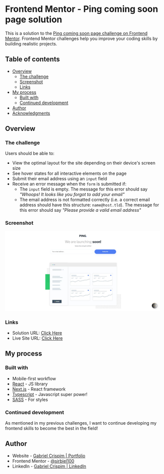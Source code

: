 # Frontend Mentor - Ping coming soon page solution

This is a solution to the [Ping coming soon page challenge on Frontend Mentor](https://www.frontendmentor.io/challenges/ping-single-column-coming-soon-page-5cadd051fec04111f7b848da). Frontend Mentor challenges help you improve your coding skills by building realistic projects. 

## Table of contents

- [Overview](#overview)
  - [The challenge](#the-challenge)
  - [Screenshot](#screenshot)
  - [Links](#links)
- [My process](#my-process)
  - [Built with](#built-with)
  - [Continued development](#continued-development)
- [Author](#author)
- [Acknowledgments](#acknowledgments)


## Overview

### The challenge

Users should be able to:

- View the optimal layout for the site depending on their device's screen size
- See hover states for all interactive elements on the page
- Submit their email address using an `input` field
- Receive an error message when the `form` is submitted if:
	- The `input` field is empty. The message for this error should say *"Whoops! It looks like you forgot to add your email"*
	- The email address is not formatted correctly (i.e. a correct email address should have this structure: `name@host.tld`). The message for this error should say *"Please provide a valid email address"*

### Screenshot

![Desktop solution](./Desktop-solution.jpeg)

### Links

- Solution URL: [Click Here](https://www.frontendmentor.io/solutions/single-column-typescript-nextjs-and-scss-W75psyx7sJ)
- Live Site URL: [Click Here](https://challenge-22-eosin.vercel.app/)

## My process

### Built with

- Mobile-first workflow
- [React](https://reactjs.org/) - JS library
- [Next.js](https://nextjs.org/) - React framework
- [Typescript](https://www.typescriptlang.org/) - Javascript super power!
- [SASS](https://sass-lang.com/) - For styles


### Continued development

As mentioned in my previous challenges, I want to continue developing my frontend skills to become the best in the field!


## Author

- Website - [Gabriel Crispim | Portfolio](https://gabriel-crispim-portfolio-sirbiel100.vercel.app/)
- Frontend Mentor - [@sirbiel100](https://www.frontendmentor.io/profile/sirbiel100)
- LinkedIn - [Gabriel Crispim | LinkedIn](https://www.linkedin.com/in/gabrielrcrispim/)